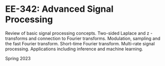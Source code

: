 # EE-342: Advanced Signal Processing

Review of basic signal processing concepts. Two-sided Laplace and z -transforms and connection to Fourier transforms. Modulation, sampling and the fast Fourier transform. Short-time Fourier transform. Multi-rate signal processing. Applications including inference and machine learning.

Spring 2023
